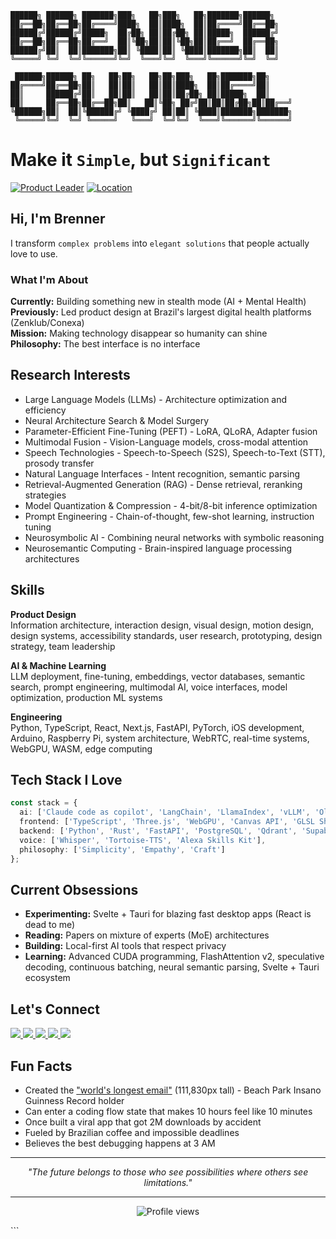 ```
██████╗ ██████╗ ███████╗███╗   ██╗███╗   ██╗███████╗██████╗ 
██╔══██╗██╔══██╗██╔════╝████╗  ██║████╗  ██║██╔════╝██╔══██╗
██████╔╝██████╔╝█████╗  ██╔██╗ ██║██╔██╗ ██║█████╗  ██████╔╝
██╔══██╗██╔══██╗██╔══╝  ██║╚██╗██║██║╚██╗██║██╔══╝  ██╔══██╗
██████╔╝██║  ██║███████╗██║ ╚████║██║ ╚████║███████╗██║  ██║
╚═════╝ ╚═╝  ╚═╝╚══════╝╚═╝  ╚═══╝╚═╝  ╚═══╝╚══════╝╚═╝  ╚═╝
                                                              
 ██████╗██████╗ ██╗   ██╗██╗   ██╗██╗███╗   ██╗███████╗██╗     
██╔════╝██╔══██╗██║   ██║██║   ██║██║████╗  ██║██╔════╝██║     
██║     ██████╔╝██║   ██║██║   ██║██║██╔██╗ ██║█████╗  ██║     
██║     ██╔══██╗██╔══██╗██║   ██║╚██╗ ██╔╝██║██║██╔██╗██║██╔══╝     
╚██████╗██║  ██║╚██████╔╝ ╚████╔╝ ██║██║ ╚████║███████╗███████╗
 ╚═════╝╚═╝  ╚═╝ ╚═════╝   ╚═══╝  ╚═╝╚═╝  ╚═══╝╚══════╝╚══════╝
```

# Make it `Simple`, but `Significant`

[![Product Leader](https://img.shields.io/badge/Product%20Leader-22%2B%20years-black.svg)](https://linkedin.com/in/brennercruvinel)
[![Location](https://img.shields.io/badge/📍-São%20Paulo%2C%20Brazil-red.svg)](https://maps.app.goo.gl/saopaulo)

## Hi, I'm Brenner

I transform `complex problems` into `elegant solutions` that people actually love to use.

### What I'm About

**Currently:** Building something new in stealth mode (AI + Mental Health)  
**Previously:** Led product design at Brazil's largest digital health platforms (Zenklub/Conexa)  
**Mission:** Making technology disappear so humanity can shine  
**Philosophy:** The best interface is no interface  

## Research Interests

* Large Language Models (LLMs) - Architecture optimization and efficiency
* Neural Architecture Search & Model Surgery
* Parameter-Efficient Fine-Tuning (PEFT) - LoRA, QLoRA, Adapter fusion
* Multimodal Fusion - Vision-Language models, cross-modal attention
* Speech Technologies - Speech-to-Speech (S2S), Speech-to-Text (STT), prosody transfer
* Natural Language Interfaces - Intent recognition, semantic parsing
* Retrieval-Augmented Generation (RAG) - Dense retrieval, reranking strategies
* Model Quantization & Compression - 4-bit/8-bit inference optimization
* Prompt Engineering - Chain-of-thought, few-shot learning, instruction tuning
* Neurosymbolic AI - Combining neural networks with symbolic reasoning
* Neurosemantic Computing - Brain-inspired language processing architectures

## Skills

**Product Design**  
Information architecture, interaction design, visual design, motion design, design systems, accessibility standards, user research, prototyping, design strategy, team leadership

**AI & Machine Learning**  
LLM deployment, fine-tuning, embeddings, vector databases, semantic search, prompt engineering, multimodal AI, voice interfaces, model optimization, production ML systems

**Engineering**  
Python, TypeScript, React, Next.js, FastAPI, PyTorch, iOS development, Arduino, Raspberry Pi, system architecture, WebRTC, real-time systems, WebGPU, WASM, edge computing

## Tech Stack I Love

```typescript
const stack = {
  ai: ['Claude code as copilot', 'LangChain', 'LlamaIndex', 'vLLM', 'Ollama', 'HuggingFace', 'LM Studio'],
  frontend: ['TypeScript', 'Three.js', 'WebGPU', 'Canvas API', 'GLSL Shaders'],
  backend: ['Python', 'Rust', 'FastAPI', 'PostgreSQL', 'Qdrant', 'Supabase'],
  voice: ['Whisper', 'Tortoise-TTS', 'Alexa Skills Kit'],
  philosophy: ['Simplicity', 'Empathy', 'Craft']
};
```

## Current Obsessions

- **Experimenting:** Svelte + Tauri for blazing fast desktop apps (React is dead to me)
- **Reading:** Papers on mixture of experts (MoE) architectures
- **Building:** Local-first AI tools that respect privacy
- **Learning:** Advanced CUDA programming, FlashAttention v2, speculative decoding, continuous batching, neural semantic parsing, Svelte + Tauri ecosystem

## Let's Connect

<p align="left">
  <a href="https://linkedin.com/in/brennercruvinel">
    <img src="https://img.shields.io/badge/LinkedIn-Connect-0077B5?style=for-the-badge&logo=linkedin" />
  </a>
  <a href="https://brennercruvinel.com">
    <img src="https://img.shields.io/badge/Portfolio-Visit-000000?style=for-the-badge&logo=vercel" />
  </a>
  <a href="mailto:brennertalks@gmail.com">
    <img src="https://img.shields.io/badge/Email-Send-EA4335?style=for-the-badge&logo=gmail" />
  </a>
  <a href="https://twitter.com/brennercruvinel">
    <img src="https://img.shields.io/badge/Twitter-Follow-1DA1F2?style=for-the-badge&logo=twitter" />
  </a>
  <a href="https://instagram.com/brennercruvinel">
    <img src="https://img.shields.io/badge/Instagram-Follow-E4405F?style=for-the-badge&logo=instagram" />
  </a>
</p>

## Fun Facts

- Created the ["world's longest email"](https://www.meioemensagem.com.br/comunicacao/acao-do-beach-park-propoe-emocao-real) (111,830px tall) - Beach Park Insano Guinness Record holder
- Can enter a coding flow state that makes 10 hours feel like 10 minutes
- Once built a viral app that got 2M downloads by accident
- Fueled by Brazilian coffee and impossible deadlines
- Believes the best debugging happens at 3 AM

---
<p align="center">
  <i>"The future belongs to those who see possibilities where others see limitations."</i>
</p>

---

<p align="center">
  <img src="https://komarev.com/ghpvc/?username=brennercruvinel&color=blueviolet&style=flat-square&label=Profile+Views" alt="Profile views" />
</p>
```

